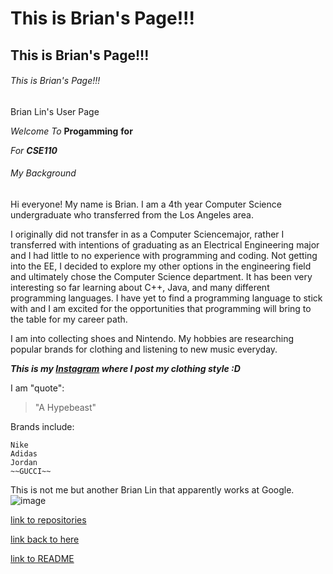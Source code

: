 # This is Brian's Page!!!
## This is Brian's Page!!!
###### This is Brian's Page!!!

Brian Lin's User Page

*Welcome*
_To_
**Progamming**
__for__

_For **CSE110**_

###### My Background

Hi everyone!
My name is Brian. I am a 4th year Computer Science undergraduate who transferred from the Los Angeles area.

I originally did not transfer in as a Computer Sciencemajor, rather I transferred with intentions of graduating as an Electrical Engineering major and I had little to no experience with programming and coding. Not getting into the EE, I decided to explore my other options in the engineering field and ultimately chose the Computer Science department. It has been very interesting so far learning about C++, Java, and many different programming languages. I have yet to find a programming language to stick with and I am excited for the opportunities that programming will bring to the table for my career path.

I am into collecting shoes and Nintendo. My hobbies are researching popular brands for clothing and listening to new music everyday. 

***This is my [Instagram](https://www.instagram.com/lin_ister/) where I post my clothing style :D***


I am "quote": 

> "A Hypebeast"

Brands include:
```
Nike
Adidas
Jordan
~~GUCCI~~
```
This is not me but another Brian Lin that apparently works at Google.
![image](https://media-exp1.licdn.com/dms/image/C4D03AQEE_PK7rk-DKA/profile-displayphoto-shrink_800_800/0/1571175280023?e=1615420800&v=beta&t=RmC1xBIad3oj2xjobBVb11NQjTrK_JAPEhclHJjeJWo)

[link to repositories](https://github.com/lin-ister/lin-ister.github.io.git)

[link back to here](https://lin-ister.github.io/)

[link to README](./README.md)
